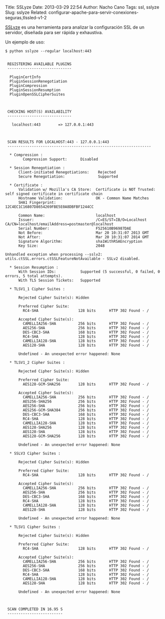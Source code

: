 Title: SSLyze
Date: 2013-03-29 22:54
Author: Nacho Cano
Tags: ssl, sslyze
Slug: sslyze
Related: configurar-apache-para-servir-conexiones-seguras,tlssled-v1-2

[SSLyze][] es una herramienta para analizar la configuración SSL de un
servidor, diseñada para ser rápida y exhaustiva.

Un ejemplo de uso:

    $ python sslyze --regular localhost:443


     REGISTERING AVAILABLE PLUGINS
     -----------------------------

      PluginCertInfo
      PluginSessionRenegotiation
      PluginCompression
      PluginSessionResumption
      PluginOpenSSLCipherSuites



     CHECKING HOST(S) AVAILABILITY
     -----------------------------

       localhost:443        => 127.0.0.1:443



     SCAN RESULTS FOR LOCALHOST:443 - 127.0.0.1:443
     -----------------------------------------------------------------

      * Compression :
            Compression Support:      Disabled

      * Session Renegotiation :
          Client-initiated Renegotiations:    Rejected
          Secure Renegotiation:               Supported

      * Certificate :
          Validation w/ Mozilla's CA Store:  Certificate is NOT Trusted: self signed certificate in certificate chain
          Hostname Validation:               OK - Common Name Matches
          SHA1 Fingerprint:                  12C4EC1C16807D8654269FBE5E0A8DBFBF1244CC

          Common Name:                       localhost
          Issuer:                            /C=ES/ST=IB/O=Localhost CA/CN=localhost/emailAddress=postmaster@localhost
          Serial Number:                     F525610B96987DAE
          Not Before:                        Mar 20 10:31:07 2013 GMT
          Not After:                         Mar 20 10:31:07 2014 GMT
          Signature Algorithm:               sha1WithRSAEncryption
          Key Size:                          2048

    Unhandled exception when processing --sslv2:
    utils.ctSSL.errors.ctSSLFeatureNotAvailable - SSLv2 disabled.

      * Session Resumption :
          With Session IDs:           Supported (5 successful, 0 failed, 0 errors, 5 total attempts).
          With TLS Session Tickets:   Supported

      * TLSV1_1 Cipher Suites :

          Rejected Cipher Suite(s): Hidden

          Preferred Cipher Suite:
            RC4-SHA                  128 bits      HTTP 302 Found - /

          Accepted Cipher Suite(s):
            CAMELLIA256-SHA          256 bits      HTTP 302 Found - /
            AES256-SHA               256 bits      HTTP 302 Found - /
            DES-CBC3-SHA             168 bits      HTTP 302 Found - /
            RC4-SHA                  128 bits      HTTP 302 Found - /
            CAMELLIA128-SHA          128 bits      HTTP 302 Found - /
            AES128-SHA               128 bits      HTTP 302 Found - /

          Undefined - An unexpected error happened: None

      * TLSV1_2 Cipher Suites :

          Rejected Cipher Suite(s): Hidden

          Preferred Cipher Suite:
            AES128-GCM-SHA256        128 bits      HTTP 302 Found - /

          Accepted Cipher Suite(s):
            CAMELLIA256-SHA          256 bits      HTTP 302 Found - /
            AES256-SHA256            256 bits      HTTP 302 Found - /
            AES256-SHA               256 bits      HTTP 302 Found - /
            AES256-GCM-SHA384        256 bits      HTTP 302 Found - /
            DES-CBC3-SHA             168 bits      HTTP 302 Found - /
            RC4-SHA                  128 bits      HTTP 302 Found - /
            CAMELLIA128-SHA          128 bits      HTTP 302 Found - /
            AES128-SHA256            128 bits      HTTP 302 Found - /
            AES128-SHA               128 bits      HTTP 302 Found - /
            AES128-GCM-SHA256        128 bits      HTTP 302 Found - /

          Undefined - An unexpected error happened: None

      * SSLV3 Cipher Suites :

          Rejected Cipher Suite(s): Hidden

          Preferred Cipher Suite:
            RC4-SHA                  128 bits      HTTP 302 Found - /

          Accepted Cipher Suite(s):
            CAMELLIA256-SHA          256 bits      HTTP 302 Found - /
            AES256-SHA               256 bits      HTTP 302 Found - /
            DES-CBC3-SHA             168 bits      HTTP 302 Found - /
            RC4-SHA                  128 bits      HTTP 302 Found - /
            CAMELLIA128-SHA          128 bits      HTTP 302 Found - /
            AES128-SHA               128 bits      HTTP 302 Found - /

          Undefined - An unexpected error happened: None

      * TLSV1 Cipher Suites :

          Rejected Cipher Suite(s): Hidden

          Preferred Cipher Suite:
            RC4-SHA                  128 bits      HTTP 302 Found - /

          Accepted Cipher Suite(s):
            CAMELLIA256-SHA          256 bits      HTTP 302 Found - /
            AES256-SHA               256 bits      HTTP 302 Found - /
            DES-CBC3-SHA             168 bits      HTTP 302 Found - /
            RC4-SHA                  128 bits      HTTP 302 Found - /
            CAMELLIA128-SHA          128 bits      HTTP 302 Found - /
            AES128-SHA               128 bits      HTTP 302 Found - /

          Undefined - An unexpected error happened: None



     SCAN COMPLETED IN 16.95 S
     -------------------------

  [SSLyze]: https://github.com/iSECPartners/sslyze
    "SSLyze"
